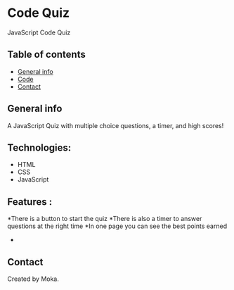 # Code Quiz

JavaScript Code Quiz

## Table of contents

- [General info](#general-info)
- [Code](#Code)
- [Contact](#contact)

## General info

A JavaScript Quiz with multiple choice questions, a timer, and high scores!

## Technologies:

- HTML
- CSS
- JavaScript

## Features :

*There is a button to start the quiz
*There is also a timer to answer questions at the right time
\*In one page you can see the best points earned

-

## Contact

Created by Moka.
